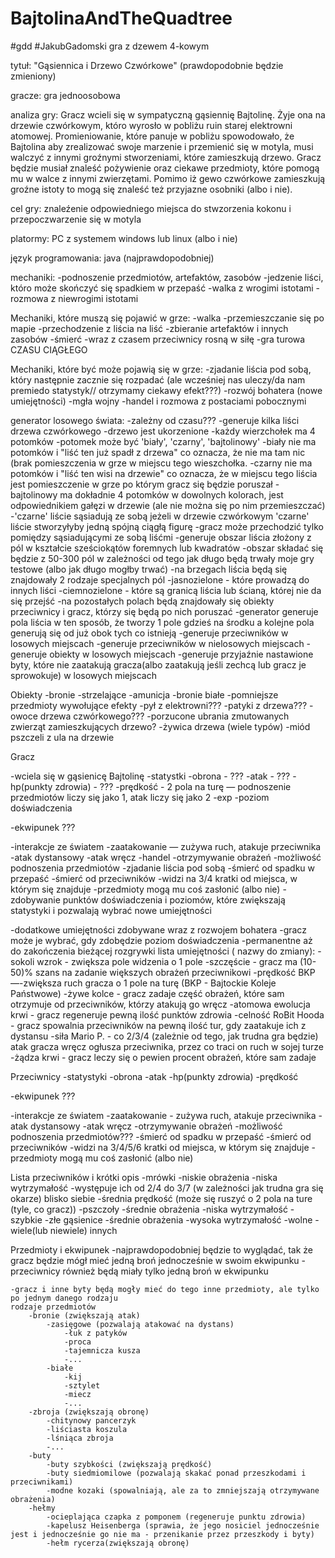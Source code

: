 # BajtolinaAndTheQuadtree
#gdd
#JakubGadomski
gra z dzewem 4-kowym

tytuł: "Gąsiennica i Drzewo Czwórkowe" (prawdopodobnie będzie zmieniony)

gracze:
gra jednoosobowa

analiza gry:
Gracz wcieli się w sympatyczną gąsiennię Bajtolinę. Żyje ona na drzewie czwórkowym, któro wyrosło w pobliżu ruin starej elektrowni atomowej.
Promieniowanie, które panuje w pobliżu spowodowało, że Bajtolina aby zrealizować swoje marzenie i przemienić się w motyla,
musi walczyć z innymi groźnymi stworzeniami, które zamieszkują drzewo. 
Gracz będzie musiał znaleść pożywienie oraz ciekawe przedmioty, które pomogą mu w walce z innymi zwierzętami.
Pomimo iż gewo czwórkowe zamieszkują groźne istoty to mogą się znaleść też przyjazne osobniki (albo i nie).

cel gry:
znaleźenie odpowiedniego miejsca do stwzorzenia kokonu i przepoczwarzenie się w motyla

platormy:
PC z systemem windows lub linux (albo i nie)

język programowania:
java (najprawdopodobniej)

mechaniki:
-podnoszenie przedmiotów, artefaktów, zasobów
-jedzenie liści, któro może skończyć się spadkiem w przepaść
-walka z wrogimi istotami
-rozmowa z niewrogimi istotami


Mechaniki, które muszą się pojawić w grze:
-walka
-przemieszczanie się po mapie
-przechodzenie z liścia na liść
-zbieranie artefaktów i innych zasobów
-śmierć
-wraz z czasem przeciwnicy rosną w siłę
-gra turowa CZASU CIĄGŁEGO

Mechaniki, które być może pojawią się w grze:
-zjadanie liścia pod sobą, który następnie zacznie się rozpadać (ale wcześniej nas uleczy/da nam premiedo statystyk// otrzymamy ciekawy efekt???)
-rozwój bohatera (nowe umiejętności)
-mgła wojny
-handel i rozmowa z postaciami pobocznymi

generator losowego świata:
-zależny od czasu???
-generuje kilka liści drzewa czwórkowego
    -drzewo jest ukorzenione
    -każdy wierzchołek ma 4 potomków
        -potomek może być 'biały', 'czarny', 'bajtolinowy'
        -biały nie ma potomków i "liść ten już spadł z drzewa" co oznacza, że nie ma tam nic (brak pomieszczenia w grze w miejscu tego wieszchołka.
        -czarny nie ma potomków i "liść ten wisi na drzewie" co oznacza, że w miejscu tego liścia jest pomieszczenie w grze po którym gracz się będzie poruszał
        -bajtolinowy ma dokładnie 4 potomków w dowolnych kolorach, jest odpowiednikiem gałęzi w drzewie (ale nie można się po nim przemieszczać)
    -'czarne' liście sąsiadują ze sobą jeżeli w drzewie czwórkowym 'czarne' liście stworzyłyby jedną spójną ciągłą figurę
    -gracz może przechodzić tylko pomiędzy sąsiadującymi ze sobą liśćmi
-generuje obszar liścia złożony z pól w kształcie sześciokątów foremnych lub kwadratów
    -obszar składać się będzie z 50-300 pól w zależności od tego jak długo będą trwały moje gry testowe (albo jak długo mogłby trwać)
    -na brzegach liścia będą się znajdowały 2 rodzaje specjalnych pól
        -jasnozielone - które prowadzą do innych liści
        -ciemnozielone - które są granicą liścia lub ścianą, której nie da się przejść
    -na pozostałych polach będą znajdowały się obiekty przeciwnicy i gracz, którzy się będą po nich poruszać
    -generator generuje pola liścia w ten sposób, że tworzy 1 pole gdzieś na środku a kolejne pola generują się od już obok tych co istnieją
-generuje przeciwników w losowych miejscach
-generuje przeciwników w nielosowych miejscach
-generuje obiekty w losowych miejscach
-generuje przyjaźnie nastawione byty, które nie zaatakują gracza(albo zaatakują jeśli zechcą lub gracz je sprowokuje) w losowych miejscach

Obiekty
-bronie
    -strzelające
    -amunicja
    -bronie białe
-pomniejsze przedmioty wywołujące efekty
    -pył z elektrowni???
    -patyki z drzewa???
    -owoce drzewa czwórkowego???
    -porzucone ubrania zmutowanych zwierząt zamieszkujących drzewo?
    -żywica drzewa (wiele typów)
    -miód pszczeli z ula na drzewie


Gracz

-wciela się w gąsienicę Bajtolinę
-statystki
    -obrona - ???
    -atak - ???
    -hp(punkty zdrowia) - ???
    -prędkość - 2 pola na turę — podnoszenie przedmiotów liczy się jako 1, atak liczy się jako 2
    -exp
    -poziom doświadczenia

-ekwipunek
    ???

-interakcje ze światem
    -zaatakowanie — zużywa ruch, atakuje przeciwnika
        -atak dystansowy
        -atak wręcz
    -handel
    -otrzymywanie obrażeń
    -możliwość podnoszenia przedmiotów
    -zjadanie liścia pod sobą
    -śmierć od spadku w przepaść
    -śmierć od przeciwników
    -widzi na 3/4 kratki od miejsca, w którym się znajduje
    -przedmioty mogą mu coś zasłonić (albo nie)
    -zdobywanie punktów doświadczenia i poziomów, które zwiększają statystyki i pozwalają wybrać nowe umiejętności

-dodatkowe umiejętności zdobywane wraz z rozwojem bohatera
    -gracz może je wybrać, gdy zdobędzie poziom doświadczenia
    -permanentne aż do zakończenia bieżącej rozgrywki
    lista umiejętności ( nazwy do zmiany):
    -sokoli wzrok - zwiększa pole widzenia o 1 pole
    -szczęście - gracz ma (10-50)% szans na zadanie większych obrażeń przeciwnikowi
    -prędkość BKP —-zwiększa ruch gracza o 1 pole na turę (BKP - Bajtockie Koleje Państwowe)
    -żywe kolce - gracz zadaje część obrażeń, które sam otrzymuje od przeciwników, którzy atakują go wręcz
    -atomowa ewolucja krwi - gracz regeneruje pewną ilość punktów zdrowia
    -celność RoBit Hooda - gracz spowalnia przeciwników na pewną ilość tur, gdy zaatakuje ich z dystansu
    -siła Mario P. - co 2/3/4 (zależnie od tego, jak trudna gra będzie) atak gracza wręcz ogłusza przeciwnika, przez co traci on ruch w sojej turze
    -żądza krwi - gracz leczy się o pewien procent obrażeń, które sam zadaje

Przeciwnicy
-statystyki
    -obrona
    -atak
    -hp(punkty zdrowia)
    -prędkość

-ekwipunek
    ???

-interakcje ze światem
    -zaatakowanie - zużywa ruch, atakuje przeciwnika
        -atak dystansowy
        -atak wręcz
    -otrzymywanie obrażeń
    -możliwość podnoszenia przedmiotów???
    -śmierć od spadku w przepaść
    -śmierć od przeciwników
    -widzi na 3/4/5/6 kratki od miejsca, w którym się znajduje
    -przedmioty mogą mu coś zasłonić (albo nie)



Lista przeciwników i krótki opis
-mrówki
    -niskie obrażenia
    -niska wytrzymałość
    -występuje ich od 2/4 do 3/7 (w zależności jak trudna gra się okarze) blisko siebie
    -średnia prędkość (może się ruszyć o 2 pola na ture (tyle, co gracz))
-pszczoły
    -średnie obrażenia
    -niska wytrzymałość
    -szybkie
-złe gąsienice
    -średnie obrażenia
    -wysoka wytrzymałość
    -wolne
-wiele(lub niewiele) innych

Przedmioty i ekwipunek
    -najprawdopodobniej będzie to wyglądać, tak że gracz będzie mógł mieć jedną broń jednocześnie w swoim ekwipunku
    -przeciwnicy również będą miały tylko jedną broń w ekwipunku

    -gracz i inne byty będą mogły mieć do tego inne przedmioty, ale tylko po jednym danego rodzaju
    rodzaje przedmiotów
        -bronie (zwiększają atak)
            -zasięgowe (pozwalają atakować na dystans)
                -łuk z patyków
                -proca
                -tajemnicza kusza
                -...
            -białe
                -kij
                -sztylet
                -miecz
                -...
        -zbroja (zwiększają obronę)
            -chitynowy pancerzyk
            -liściasta koszula
            -lśniąca zbroja
            -...
        -buty
            -buty szybkości (zwiększają prędkość)
            -buty siedmiomilowe (pozwalają skakać ponad przeszkodami i przeciwnikami)
            -modne kozaki (spowalniają, ale za to zmniejszają otrzymywane obrażenia)
        -hełmy
            -ocieplająca czapka z pomponem (regeneruje punktu zdrowia)
            -kapelusz Heisenberga (sprawia, że jego nosiciel jednocześnie jest i jednocześnie go nie ma - przenikanie przez przeszkody i byty)
            -hełm rycerza(zwiększają obronę)

